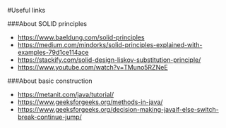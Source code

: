 #Useful links

###About SOLID principles
* https://www.baeldung.com/solid-principles
* https://medium.com/mindorks/solid-principles-explained-with-examples-79d1ce114ace
* https://stackify.com/solid-design-liskov-substitution-principle/
* https://www.youtube.com/watch?v=TMuno5RZNeE

###About basic construction
* https://metanit.com/java/tutorial/
* https://www.geeksforgeeks.org/methods-in-java/
* https://www.geeksforgeeks.org/decision-making-javaif-else-switch-break-continue-jump/
